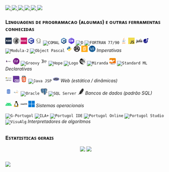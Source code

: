 <a href="https://www.youtube.com/c/JoseAugustoNavarroGarciaManzano" 
   target="_blank"><img src="https://img.shields.io/badge/YouTube-red?style=plastic" 
   target="_blank">
</a>
<a href="https://www.linkedin.com/in/augustomanzano/" 
   target="_blank"><img src="https://img.shields.io/badge/LinkedIn-blue?style=plastic"    
   target="_blank">
</a>
<a href="https://sourceforge.net/u/augustomanzano/profile" 
   target="_blank"><img src="https://img.shields.io/badge/SourceForge-orange?style=plastic" 
   target="_blank">
</a>
<a href="https://www.researchgate.net/profile/Jose-Augusto-Manzano" 
   target="_blank"><img src="https://img.shields.io/badge/ResearchGate-brigthgreen?style=plastic" 
   target="_blank">
</a>
<a href="https://orcid.org/0000-0001-9248-7765" 
   target="_blank"><img src="https://img.shields.io/badge/ORCID-yellow?style=plastic" 
   target="_blank">
</a>
<a href="http://lattes.cnpq.br/8184615061457853" 
   target="_blank"><img src="https://img.shields.io/badge/Lattes-blue?style=plastic" 
   target="_blank">
</a>

### Lɪɴɢᴜᴀɢᴇɴꜱ ᴅᴇ ᴘʀᴏɢʀᴀᴍᴀᴄᴀᴏ (ᴀʟɢᴜᴍᴀꜱ) ᴇ ᴏᴜᴛʀᴀꜱ ꜰᴇʀʀᴀᴍᴇɴᴛᴀꜱ ᴄᴏɴʜᴇᴄɪᴅᴀꜱ
<code><img height="20" src="https://github.com/J-AugustoManzano/icons/blob/main/assembly.256x256.png" title="Assembly (Intel/AMD)"></code>
<code><img height="20" src="https://github.com/J-AugustoManzano/icons/blob/main/ADA.png" title="Ada"></code>
<code><img height="20" src="https://github.com/J-AugustoManzano/icons/blob/main/basic.jpg" title="BASIC Classic/Structured"></code>
<code><img height="20" src="https://github.com/J-AugustoManzano/icons/blob/main/c-program-icon.png" title="C"></code>
<code><img height="20" src="https://github.com/J-AugustoManzano/icons/blob/main/Cobol%20-%20gnu%20Cobol.jpg" title="COBOL"></code>
<code><img height="20" src="https://icons.iconarchive.com/icons/hydrattz/multipurpose-alphabet/256/Letter-C-pink-icon.png" title="COMAL"></code>
<code><img height="20" src="https://raw.githubusercontent.com/github/explore/80688e429a7d4ef2fca1e82350fe8e3517d3494d/topics/cpp/cpp.png" title="C++"></code>
<code><img height="20" src="https://raw.githubusercontent.com/github/explore/80688e429a7d4ef2fca1e82350fe8e3517d3494d/topics/csharp/csharp.png" title="C#"></code>
<code><img height="20" src="https://www.logo.wine/a/logo/D_(programming_language)/D_(programming_language)-Logo.wine.svg" title="D"></code>
<code><img height="20" src="https://cdn.icon-icons.com/icons2/2107/PNG/512/file_type_fortran_icon_130596.png" title="FORTRAN 77/90"></code>
<code><img height="20" src="https://raw.githubusercontent.com/github/explore/80688e429a7d4ef2fca1e82350fe8e3517d3494d/topics/java/java.png" title="Java"></code>
<code><img height="20" src="https://raw.githubusercontent.com/github/explore/80688e429a7d4ef2fca1e82350fe8e3517d3494d/topics/javascript/javascript.png" title="JavaScript"></code>
<code><img height="20" src="https://raw.githubusercontent.com/github/explore/80688e429a7d4ef2fca1e82350fe8e3517d3494d/topics/julia/julia.png" title="Julia"></code><code><img height="20" src="https://raw.githubusercontent.com/github/explore/80688e429a7d4ef2fca1e82350fe8e3517d3494d/topics/lua/lua.png" title="Lua"></code>
<code><img height="20" src="https://icons.iconarchive.com/icons/hydrattz/multipurpose-alphabet/256/Letter-M-black-icon.png" title="Modula-2"></code>
<code><img height="20" src="https://icons.iconarchive.com/icons/cjdowner/cryptocurrency/512/Pascal-Lite-icon.png" title="Object Pascal"></code>
<code><img height="20" src="https://raw.githubusercontent.com/github/explore/80688e429a7d4ef2fca1e82350fe8e3517d3494d/topics/python/python.png" title="Python"></code>
<code><img height="20" src="https://raw.githubusercontent.com/github/explore/80688e429a7d4ef2fca1e82350fe8e3517d3494d/topics/rust/rust.png" title="Rust"></code>
<code><img height="20" src="https://github.com/J-AugustoManzano/icons/blob/main/Scratch.png" title="Scratch"></code>
<code><img height="20" src="https://raw.githubusercontent.com/github/explore/80688e429a7d4ef2fca1e82350fe8e3517d3494d/topics/visual-basic/visual-basic.png" title="Visual Basic"></code>
<i>Imperativas</i>

<code><img height="20" src="https://raw.githubusercontent.com/github/explore/80688e429a7d4ef2fca1e82350fe8e3517d3494d/topics/elixir/elixir.png" title="Elixir"></code>
<code><img height="20" src="https://raw.githubusercontent.com/github/explore/80688e429a7d4ef2fca1e82350fe8e3517d3494d/topics/fsharp/fsharp.png" title="F#"></code>
<code><img height="20" src="https://www.pngfind.com/pngs/m/213-2138387_file-groovy-logo-svg-groovy-language-logo-hd.png" title="Groovy"></code>
<code><img height="20" src="https://raw.githubusercontent.com/github/explore/80688e429a7d4ef2fca1e82350fe8e3517d3494d/topics/haskell/haskell.png" title="Haskell"></code>
<code><img height="20" src="https://static.thenounproject.com/png/2927373-200.png" title="Hope"></code>
<code><img height="20" src="https://icons.iconarchive.com/icons/hydrattz/multipurpose-alphabet/256/Letter-L-red-icon.png" title="Logo"></code>
<code><img height="20" src="https://raw.githubusercontent.com/github/explore/80688e429a7d4ef2fca1e82350fe8e3517d3494d/topics/lisp/lisp.png" title="Lisp"></code>
<code><img height="20" src="https://icons.iconarchive.com/icons/hydrattz/multipurpose-alphabet/256/Letter-M-red-icon.png" title="Miranda"></code>
<code><img height="20" src="https://raw.githubusercontent.com/github/explore/80688e429a7d4ef2fca1e82350fe8e3517d3494d/topics/ocaml/ocaml.png" title="Ocaml"></code>
<code><img height="20" src="https://icons.iconarchive.com/icons/hydrattz/multipurpose-alphabet/256/Letter-S-gold-icon.png" title="Standard ML"></code>
<i>Declarativas</i>

<code><img height="20" src="https://raw.githubusercontent.com/github/explore/80688e429a7d4ef2fca1e82350fe8e3517d3494d/topics/aspnet/aspnet.png" title="ASP.NET"></code>
<code><img height="20" src="https://raw.githubusercontent.com/github/explore/80688e429a7d4ef2fca1e82350fe8e3517d3494d/topics/css/css.png" title="CSS"></code>
<code><img height="20" src="https://raw.githubusercontent.com/github/explore/80688e429a7d4ef2fca1e82350fe8e3517d3494d/topics/html/html.png" title="HTML/XHTML"></code>
<code><img height="20" src="https://cdn.icon-icons.com/icons2/2107/PNG/512/file_type_jsp_icon_130498.png" title="Java JSP"></code>
<code><img height="20" src="https://raw.githubusercontent.com/github/explore/80688e429a7d4ef2fca1e82350fe8e3517d3494d/topics/php/php.png" title="PHP"></code>
<i>Web (estática / dinâmicas)</i>

<code><img height="20" src="https://raw.githubusercontent.com/github/explore/80688e429a7d4ef2fca1e82350fe8e3517d3494d/topics/sql/sql.png" title="ANSI SQL"></code>
<code><img height="20" src="https://raw.githubusercontent.com/github/explore/80688e429a7d4ef2fca1e82350fe8e3517d3494d/topics/mysql/mysql.png" title="MySQL"></code>
<code><img height="20" src="https://icon-library.com/images/oracle-icon/oracle-icon-22.jpg" title="Oracle"></code>
<code><img height="20" src="https://raw.githubusercontent.com/github/explore/80688e429a7d4ef2fca1e82350fe8e3517d3494d/topics/postgresql/postgresql.png" title="PostgreSQL"></code>
<code><img height="20" src="https://img.icons8.com/color/452/microsoft-sql-server.png" title="SQL Server"></code>
<code><img height="20" src="https://github.com/J-AugustoManzano/icons/blob/main/pngwing.com.png" title="SQLite"></code>
<i>Bancos de dados (padrão SQL)</i>

<code><img height="20" src="https://raw.githubusercontent.com/github/explore/80688e429a7d4ef2fca1e82350fe8e3517d3494d/topics/android/android.png" title="Android"></code>
<code><img height="20" src="https://raw.githubusercontent.com/github/explore/80688e429a7d4ef2fca1e82350fe8e3517d3494d/topics/linux/linux.png" title="Linux"></code>
<code><img height="20" src="https://raw.githubusercontent.com/github/explore/80688e429a7d4ef2fca1e82350fe8e3517d3494d/topics/macos/macos.png" title="MacOS"></code>
<code><img height="20" src="https://raw.githubusercontent.com/github/explore/80688e429a7d4ef2fca1e82350fe8e3517d3494d/topics/windows/windows.png" title="Windows"></code>
<i>Sistemas operacionais</i>

<code><img height="20" src="https://files.softicons.com/download/web-icons/alphabet-icons-by-supratim-nayak/png/256/g_gold.png" title="G-Portugol"></code>
<code><img height="20" src="https://files.softicons.com/download/web-icons/alphabet-icons-by-supratim-nayak/png/256/i_grey.png" title="ILA+"></code>
<code><img height="20" src="https://files.softicons.com/download/web-icons/alphabet-icons-by-supratim-nayak/png/256/p_dg.png" title="Portugol IDE"></code>
<code><img height="20" src="https://files.softicons.com/download/web-icons/alphabet-icons-by-supratim-nayak/png/256/p_violet.png" title="Portugol Online"></code>
<code><img height="20" src="https://files.softicons.com/download/web-icons/alphabet-icons-by-supratim-nayak/png/256/p_black.png" title="Portugol Studio"></code>
<code><img height="20" src="https://files.softicons.com/download/web-icons/alphabet-icons-by-supratim-nayak/png/256/v_orange.png" title="VisuAlg"></code>
<i>Interpretadores de algoritmos</i>

##
### Eꜱᴛᴀᴛɪꜱᴛɪᴄᴀꜱ ɢᴇʀᴀɪꜱ

<p align="center">
  <img height="200px" 
    src="https://github-readme-stats.vercel.app/api/top-langs/?username=J-AugustoManzano&amp;layout=compact&amp;langs_count=10&amp;theme=merko&amp;hide=prolog,rich%20text%20format,html&amp"
  />
  <img height="110px" widht="100" 
    src="https://github-readme-stats.vercel.app/api?username=J-AugustoManzano&amp;&hide=prs,issues,contribs&amp;show_icons=true&amp;theme=merko&amp;include_all_commits=true&amp;count_private=true" 
  />
</p>

##
![](https://visitor-badge.laobi.icu/badge?page_id=J-AugustoManzano.J-AugustoManzano&title=Visitas:)
